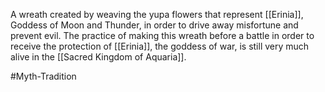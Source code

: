 A wreath created by weaving the yupa flowers that represent <span class="miscellaneous">[[Erinia]]</span>, Goddess of Moon and Thunder, in order to drive away misfortune and prevent evil.
The practice of making this wreath before a battle in order to receive the protection of <span class="miscellaneous">[[Erinia]]</span>, the goddess of war, is still very much alive in the <span class="political-bodies-places">[[Sacred Kingdom of Aquaria]]</span>.

#Myth-Tradition